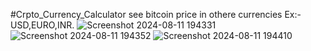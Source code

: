 #Crpto_Currency_Calculator
see bitcoin price in othere currencies Ex:-USD,EURO,INR. 
![Screenshot 2024-08-11 194331](https://github.com/user-attachments/assets/d79338dc-2309-4bda-b7bd-068cb9a30e02)
![Screenshot 2024-08-11 194352](https://github.com/user-attachments/assets/59922662-f1f8-4a4a-a7b2-28eca2419305)
![Screenshot 2024-08-11 194410](https://github.com/user-attachments/assets/3adc919a-7f4a-4361-8793-6e7ea7ef441e)

